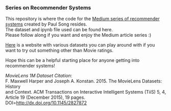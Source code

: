 ### Series on Recommender Systems

This repository is where the code for the [Medium series of recommender systems](https://medium.com/@paul0/recommender-systems-for-dummies-84d4d0b5b58e) created by Paul Song resides.  
The dataset and ipynb file used can be found here.  
Please follow along if you want and enjoy the Medium article series :)
  
[Here](https://cseweb.ucsd.edu/~jmcauley/datasets.html#foodcom) is a website with various datasets you can play around with if you want to try out something other than Movie ratings.  
  
Hope this can be a helpful starting place for anyone getting into recommender systems! 

_MovieLens 1M Dataset Citation_:  
F. Maxwell Harper and Joseph A. Konstan. 2015. The MovieLens Datasets: History  
and Context. ACM Transactions on Interactive Intelligent Systems (TiiS) 5, 4,  
Article 19 (December 2015), 19 pages. DOI=http://dx.doi.org/10.1145/2827872